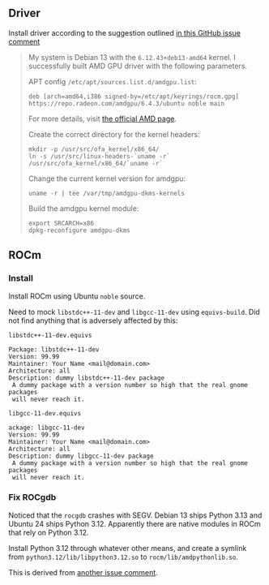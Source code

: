 ## Driver

Install driver according to the suggestion outlined [in this GitHub issue comment](https://github.com/ROCm/ROCm/issues/5111#issuecomment-3288690022)

> My system is Debian 13 with the `6.12.43+deb13-amd64` kernel. I successfully built AMD GPU driver with the following parameters.
> 
> APT config `/etc/apt/sources.list.d/amdgpu.list`:
> 
> ```
> deb [arch=amd64,i386 signed-by=/etc/apt/keyrings/rocm.gpg] https://repo.radeon.com/amdgpu/6.4.3/ubuntu noble main
> ```
> 
> For more details, visit [the official AMD page](https://rocm.docs.amd.com/projects/install-on-linux/en/latest/install/quick-start.html).
> 
> Create the correct directory for the kernel headers:
> 
> ```
> mkdir -p /usr/src/ofa_kernel/x86_64/
> ln -s /usr/src/linux-headers-`uname -r` /usr/src/ofa_kernel/x86_64/`uname -r`
> ```
> 
> Change the current kernel version for amdgpu:
> 
> ```
> uname -r | tee /var/tmp/amdgpu-dkms-kernels
> ```
> 
> Build the amdgpu kernel module:
> 
> ```
> export SRCARCH=x86
> dpkg-reconfigure amdgpu-dkms
> ```

## ROCm

### Install

Install ROCm using Ubuntu `noble` source.

Need to mock `libstdc++-11-dev` and `libgcc-11-dev` using `equivs-build`. Did not find anything that is adversely affected by this:

`libstdc++-11-dev.equivs`
```
Package: libstdc++-11-dev
Version: 99.99
Maintainer: Your Name <mail@domain.com>
Architecture: all
Description: dummy libstdc++-11-dev package
 A dummy package with a version number so high that the real gnome packages
 will never reach it.
```

`libgcc-11-dev.equivs`
```
ackage: libgcc-11-dev
Version: 99.99
Maintainer: Your Name <mail@domain.com>
Architecture: all
Description: dummy libgcc-11-dev package
 A dummy package with a version number so high that the real gnome packages
 will never reach it.
```

### Fix ROCgdb

Noticed that the `rocgdb` crashes with SEGV. Debian 13 ships Python 3.13 and Ubuntu 24 ships Python 3.12. Apparently there are native modules in ROCm that rely on Python 3.12.

Install Python 3.12 through whatever other means, and create a symlink from `python3.12/lib/libpython3.12.so` to `rocm/lib/amdpythonlib.so`. 

This is derived from [another issue comment](https://github.com/ROCm/ROCgdb/issues/32#issuecomment-2602896045).